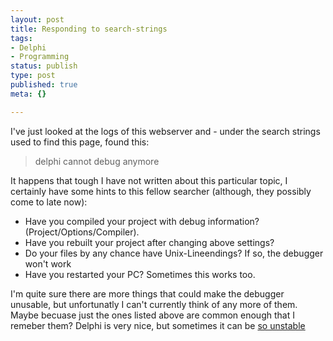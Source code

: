 ```yaml
---
layout: post
title: Responding to search-strings
tags:
- Delphi
- Programming
status: publish
type: post
published: true
meta: {}

---
```

I've just looked at the logs of this webserver and - under the search strings used to find this page, found this: <blockquote>delphi cannot debug anymore</blockquote>It happens that tough I have not written about this particular topic, I certainly have some hints to this fellow searcher (although, they possibly come to late now):

<ul>
 <li>Have you compiled your project with debug information? (Project/Options/Compiler).</li>
 <li>Have you rebuilt your project after changing above settings?</li>
 <li>Do your files by any chance have Unix-Lineendings? If so, the debugger won't work</li>
 <li>Have you restarted your PC? Sometimes this works too.</li>
</ul>

I'm quite sure there are more things that could make the debugger unusable, but unfortunatly I can't currently think of any more of them. Maybe becuase just the ones listed above are common enough that I remeber them? Delphi is very nice, but sometimes it can be <a href="http://www.gnegg.ch/archives/70-The-anatomy-of-a-delphi-crash.html">so unstable</a><br /><br />
